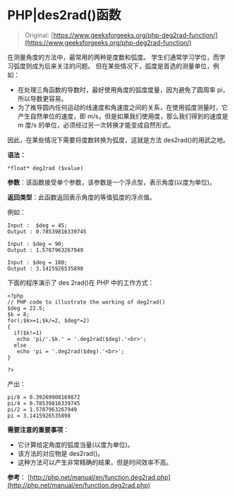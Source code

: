 # PHP|des2rad()函数

> Original: [https://www.geeksforgeeks.org/php-deg2rad-function/](https://www.geeksforgeeks.org/php-deg2rad-function/)

在测量角度的方法中，最常用的两种是度数和弧度。 学生们通常学习学位，而学习弧度则成为后来关注的问题。 但在某些情况下，弧度是首选的测量单位，例如：

*   在处理三角函数的导数时，最好使用角度的弧度度量，因为避免了圆周率 pi，所以导数更容易。
*   为了推导圆内任何运动的线速度和角速度之间的关系，在使用弧度测量时，它产生自然单位的速度，即 m/s，但是如果我们使用度，那么我们得到的速度是 m 度/s 的单位，必须经过另一次转换才能变成自然形式。

因此，在某些情况下需要将度数转换为弧度，这就是方法 des2rad()的用武之地。

**语法：**

```
*float* deg2rad ($value)

```

**参数**：该函数接受单个参数，该参数是一个浮点型，表示角度(以度为单位)。

**返回类型**：此函数返回表示角度的等值弧度的浮点值。

例如：

```
Input :  $deg = 45;
Output : 0.78539816339745

Input : $deg = 90;
Output : 1.5707963267949

Input : $deg = 180;
Output : 3.1415926535898

```

下面的程序演示了 des 2rad()在 PHP 中的工作方式：

```
<?php
// PHP code to illustrate the working of deg2rad()
$deg = 22.5;
$k = 8;
for(;$k>=1;$k/=2, $deg*=2)
{
  if($k!=1)
   echo 'pi/'.$k.' = '.deg2rad($deg).'<br>';
  else
   echo 'pi = '.deg2rad($deg).'<br>';
}

?>
```

产出：

```
pi/8 = 0.39269908169872
pi/4 = 0.78539816339745
pi/2 = 1.5707963267949
pi = 3.1415926535898

```

**需要注意的重要事项**：

*   它计算给定角度的弧度当量(以度为单位)。
*   该方法的对应物是 des2rad()。
*   这种方法可以产生非常精确的结果，但是时间效率不高。

**参考**：
[http://php.net/manual/en/function.deg2rad.php](http://php.net/manual/en/function.deg2rad.php)